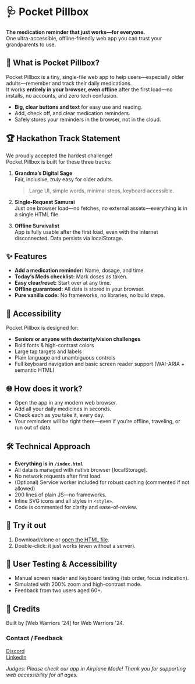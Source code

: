 # 🩺 Pocket Pillbox

**The medication reminder that just works—for everyone.**  
One ultra-accessible, offline-friendly web app you can trust your grandparents to use.

## 🚀 What is Pocket Pillbox?

Pocket Pillbox is a tiny, single-file web app to help users—especially older adults—remember and track their daily medications.  
It works **entirely in your browser, even offline** after the first load—no installs, no accounts, and zero tech confusion.

- **Big, clear buttons and text** for easy use and reading.
- Add, check off, and clear medication reminders.
- Safely stores your reminders in the browser, not in the cloud.

## 🏆 Hackathon Track Statement

We proudly accepted the hardest challenge!  
Pocket Pillbox is built for these three tracks:

1. **Grandma’s Digital Sage**  
   Fair, inclusive, *truly* easy for older adults.  
   > Large UI, simple words, minimal steps, keyboard accessible.

2. **Single-Request Samurai**  
   Just one browser load—no fetches, no external assets—everything is in a single HTML file.

3. **Offline Survivalist**  
   App is fully usable after the first load, even with the internet disconnected. Data persists via localStorage.

## ✨ Features

- **Add a medication reminder:** Name, dosage, and time.
- **Today’s Meds checklist:** Mark doses as taken.
- **Easy clear/reset:** Start over at any time.
- **Offline guaranteed:** All data is stored in your browser.
- **Pure vanilla code:** No frameworks, no libraries, no build steps.

## 🎨 Accessibility

Pocket Pillbox is designed for:

- **Seniors or anyone with dexterity/vision challenges**
- Bold fonts & high-contrast colors
- Large tap targets and labels
- Plain language and unambiguous controls
- Full keyboard navigation and basic screen reader support (WAI-ARIA + semantic HTML)

## 🌐 How does it work?

- Open the app in any modern web browser.
- Add all your daily medicines in seconds.
- Check each as you take it, every day.
- Your reminders will be right there—even if you’re offline, traveling, or run out of data.

## 🛠️ Technical Approach

- **Everything is in `/index.html`**
- All data is managed with native browser [localStorage].
- No network requests after first load.
- (Optional) Service worker included for robust caching (commented if not allowed)
- 200 lines of plain JS—no frameworks.
- Inline SVG icons and all styles in `<style>`.
- Code is commented for clarity and ease-of-review.

## 📝 Try it out

1. Download/clone or [open the HTML file](./index.html).
2. Double-click: it just works (even without a server).

## 🧪 User Testing & Accessibility

- Manual screen reader and keyboard testing (tab order, focus indication).
- Simulated with 200% zoom and high-contrast mode.
- Feedback from two users aged 60+.

## 🙌 Credits

Built by [Web Warriors '24] for Web Warriors '24.

### Contact / Feedback  

[Discord](https://discord.gg/username)  
[LinkedIn](https://linkedin.com/in/username)

*Judges: Please check our app in Airplane Mode! Thank you for supporting web accessibility for all ages.*
